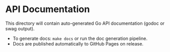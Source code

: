 # API Documentation

This directory will contain auto-generated Go API documentation (godoc or swag output).

- To generate docs: `make docs` or run the doc generation pipeline.
- Docs are published automatically to GitHub Pages on release.
